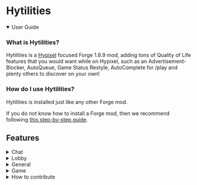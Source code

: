 # Hytilities

<details open>
  <summary>User Guide</summary>

### What is Hytilities?
Hytilities is a [Hypixel](https://hypixel.net) focused Forge 1.8.9 mod, adding tons of Quality of Life features that
you would want while on Hypixel, such as an Advertisement-Blocker, AutoQueue, Game Status Restyle, AutoComplete for /play and plenty others to discover on your own! 

### How do I use Hytilities?
Hytilities is installed just like any other Forge mod.

If you do not know how to install a Forge mod, then we recommend following [this step-by-step guide](https://github.com/LizzyMaybeDev/Introduction-to-modding-mc "Credits: LizzyMaybeDev").
## Features
<details>
 <summary>Chat</summary>

## Chat
- **Autocomplete /play Commands** - Allows tab completion of /play commands.
- **Guild Welcome Message** - Send a friendly welcome message when a player joins your guild.
- **Chat Swapper** - Automatically change back to a selected channel when leaving a party.
- **Chat Swapper Channel** - The channel to return to when leaving a party. Requires Chat Swapper.
- **Remove All Chat Message** - Hide the "You are now in the ALL channel" message when auto-switching.
- **Game Status Restyle** - Replace common game status messages with a new style.
- **Player Count Before Player Name** - Put the player count before the player name in game join/leave messages.
- **Player Count On Player Leave** - Include the player count when players leave.
- **Player Count Padding** - Place zeros at the beginning of the player count to align with the max player count.
- **Short Channel Names** - Abbreviate channel names.
- **Shout Cooldown** - Show the amount of time remaining until /shout can be reused.
- **Player Adblocker** - Remove spam messages from players, usually advertising something.
- **Trim Line Separators** - Prevent separators from overflowing onto the next chat line.
- **Remove Automatically Activated Quest Messages** - 
- **Remove Lobby Statuses** - Remove lobby join messages from chat.
- **Limbo /play Helper** - When a /play command is run in Limbo, this runs /l first and then the command.
- **Show Personal Mystery Box Rewards** - Remove others mystery box messages from chat.
- **Remove Soul Well Announcements** - Remove soul well announcements from chat.
- **Remove Game Announcements** - Remove game announcements from chat.
- **Remove Hype Limit Reminder** - Remove Hype limit reminders from chat.
- **Remove Bedwars Advertisements** - Remove player messages asking to join BedWars parties.
- **Remove Friend/guild Statuses** - Remove join/quit messages from friend/guild members.
- **Remove Guild Motd** - Remove the guild Message Of The Day.
- **Remove Chat Emojis** - Remove MVP++ chat emo.jis.
- **Remove Server Connected Messages** - Remove server connection messages. 
- **Remove Automatically Activated Quest Messages** - Remove automatically activated quest messages.
- **White Chat** - Make nons chat messages appear as the normal chat message color.
- **White Private Messages** - Make private messages appear as the normal chat message color.
- **Cleaner Game Start Counter** - Compacts game start announcements.
- **Remove Curse Of Spam Messages** - Hides the constant spam of kali's curse of spam.
- **Remove Gifts Message** - Removes the gifts messages.
- **Thank watchdog** - Compliment Watchdog when someone is banned, or a Watchdog announcement is sent.
</details>
<details>
  <summary>Lobby</summary>

# Lobby
- **Hide Lobby Npcs** - Hide NPCS in the lobby.
- **Hide Lobby Bossbars** - Hide the bossbar in the lobby.
- **Mystery Box Star** - Shows what star a mystery box is in the Mystery Box Vault, Orange stars are special boxes.
- **Limbo Limiter** - While in Limbo, limit your framerate to 15 to reduce the load of the game on your computer.
</details>
<details>
  <summary>General</summary>
  
# General
- **Hide Npcs In Tab** - Prevent NPCS from showing up in tab.
- **Hide Player Ranks In Tab** - Prevent player ranks from showing up in tab.
- **Cleaner Tab In Skyblock** - Doesn't render player heads or ping for tab entries that aren't players in Skyblock.
- **Hide Ping In Tab** - Prevent ping from showing up in tab while playing games, since the value is misleading. Ping will remain visible in lobbies.
- **Auto Start** - Join Hypixel immediately once the client has loaded to the main menu.
- **Hide Guild Tags In Tab** - Prevent Guild tags from showing up in tab.
- **Broadcast Achievements** - Announce in Guild chat when you get an achievement.
- **Broadcast Levelup** - Announce in Guild chat when you level up.
- **Auto Queue** - Automatically queues for another game once you die.
- **Auto Queue Delay** - Delays the execution of Auto Queue. (The measurement is in seconds)
</details>
<details>
  <summary>Game</summary>

# Game
- **Mute Housing Music** - Prevent the Housing songs from being heard. 
- **Hide Armour** - Hide armour in games where armor is always the same.
- **Hardcore Hearts** - When your bed is broken/wither is killed in Bedwars/The Walls, set the heart style to Hardcore.
- **Pit Lag Reducer** - Hide entities at spawn while you are in the PVP area.
- **Game Countdown Timer** - Hide the displayed title text when a game is about to begin.
</details>
  
</details>
<details>
  <summary>How to contribute</summary>

## Contribution
### How can I contribute to Hytilities?
You can contribute to Hytilities by following the instructions below. Basic knowledge of git is required.

#### Setup - IntelliJ
Press the green "Code" button.

![GitHub Code button](.github/code_button.png)

Depending on how your Git is set up/you want to clone, you will click on either HTTPS, SSH, or GitHub CLI,
then press the clipboard button beside the link.

![GitHub HTTPS Clone](.github/https_clone.png) ![GitHub SSH Clone](.github/ssh_clone.png) ![GitHub CLI Clone](.github/cli_clone.png)

Open your preferred IDE, in this example we will be using [IntelliJ](https://www.jetbrains.com/idea/).
You can choose the "Community" tab if you do not already own the Ultimate version.

<!--- todo: include images here instead of a lot of text. i don't have ij 2020.2 currently, and the context menu on 2020.3 eap is incredibly different. -->
On IntelliJ's main menu, press the button that says "Check out from Version Control", click "GitHub", 
and paste the URL to the "Git Repository URL" text field. If you want to change the directory it will be cloned to, 
change the "Parent Directory" text field. Once you are done changing where you want it to be, click "Clone", 
then wait for it to finish. Once prompted with "You have checked out an IDEA project file: [file location]. Would you like to open it?", 
press the "Yes" button.

Once it is done cloning, click on the Gradle tab on the very right sidebar.

![IntelliJ Gradle tab](.github/gradle_tab.png)

Once that is open, click the dropdown beside the Tasks folder.

![Gradle Tasks directory](.github/tasks.png)

Then click the `forgegradle` directory dropdown.

![ForgeGradle directory](.github/forgegradle.png)

Then proceed to double-click the `setupDecompWorkspace` task. This may take a few minutes.

![setupDecompWorkspace task](.github/setupDecompWorkspace.png)

Once that is complete, you will want to click on this button in the top left of the Gradle tab.

![Refresh Gradle button](.github/refresh_gradle.png)

Once the project is done refreshing, you will want to run the `genIntellijRuns` task.

![genIntellijRuns task](.github/genIntellijRuns.png)

Once that task is complete, you can start Minecraft by clicking on this dropdown in the top right, usually saying Minecraft Client.

![Minecraft Client](.github/minecraft_client.png)

Click the `Edit Configurations...` button.

![Edit Configurations](.github/edit_configurations.png)

Click on `Minecraft Client`.

![Minecraft Client](.github/minecraft_client2.png)

Ensure that the classpath is set to `Hytilities.main`. If it is not, select the drop down and set it.

![Classpath](.github/classpath.png)

If you want to be able to play Multiplayer, you'll need to log in. To do this, append to the `Program Arguments` field `--username <email> --password <password>` where `<email>` is your email (or your account name if you have an unmigrated account) and `<password>` is your password. 

![Login](.github/account.png)

Apply and save your changes.

![Apply](.github/apply.png)
![Save Changes](.github/save_changes.png)

You should now be able to run Hytilities in the dev workspace.

![Run](.github/run.png)

If you want to compile, then you must simply run `Tasks > build > build`.

![Compile](.github/build.png)

#### Setup - Terminal

*Note that while you can launch the game from the Terminal, you cannot login, so playing on Hypixel in the development environment is impossible.*

As with many GitHub projects, Hytilities is rather simple to set up in the Terminal. 

Click the green code button.

![GitHub Code button](.github/code_button.png)

Depending on how your Git is set up/you want to clone, you will click on either HTTPS, SSH, or GitHub CLI,
then press the clipboard button beside the link.

![GitHub HTTPS Clone](.github/https_clone.png) ![GitHub SSH Clone](.github/ssh_clone.png) ![GitHub CLI Clone](.github/cli_clone.png)

Go to your terminal, and type `git clone `, paste in the URL you copied, and hit enter.

![Git Clone](.github/clone.png)

Enter the Hytilities directory. From here, what you do depends on your OS. This guide will use Linux, however the process is only slightly different on Windows. Instead of doing `./gradlew ...`, you do `gradlew ...`. If you are a Windows user, when copy and pasting commands from here, omit the `./`.

Type `./gradlew setupDecompWorkspace`. This may take several minutes. It should say `BUILD SUCCESSFUL` once finished.

Now, you can edit the files as you would any other project, such as with a Terminal editor like vim. To compile, run `./gradlew build`. They will be in the `versions/1.8.9/build/libs` folder. To launch the game, run `./gradlew runClient`.
</details>
